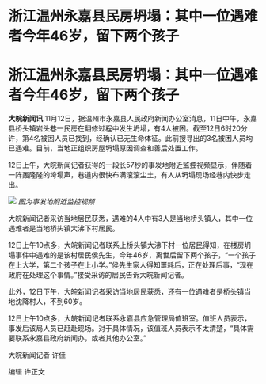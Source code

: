# 浙江温州永嘉县民房坍塌：其中一位遇难者今年46岁，留下两个孩子

# 浙江温州永嘉县民房坍塌：其中一位遇难者今年46岁，留下两个孩子

**大皖新闻讯**
11月12日，据温州市永嘉县人民政府新闻办公室消息，11日中午，永嘉县桥头镇岩头巷一民房在翻修过程中发生坍塌，有4人被困。截至12日6时20分许，第4名被困人员已找到，经确认已无生命体征。此前搜寻出的3名被困人员均已遇难。目前，当地正组织房屋坍塌原因调查和善后处置工作。

12日上午，大皖新闻记者获得的一段长57秒的事发地附近监控视频显示，伴随着一阵轰隆隆的垮塌声，巷道内很快布满滚滚尘土，有人从坍塌现场经巷内快步走出。

![](https://inews.gtimg.com/om_bt/OH6WkayxiP4sZwJ6bNxqp3WcwemWP4niufW5WdbnB1a9UAA/1000)
_图为事发地附近监控视频_

大皖新闻记者采访当地居民获悉，遇难的4人中有3人是当地桥头镇人，其中一位遇难者是当地桥头镇大沸下村居民。

12日上午10点多，大皖新闻记者联系上桥头镇大沸下村一位居民得知，在楼房坍塌事件中遇难的是该村居民侯先生，今年46岁，离世后留下两个孩子，“一个孩子在上大学，第二个孩子在上小学。”侯先生家人得知噩耗后，正在处理后事，“现在政府在处理这个事情。”接受采访的居民告诉大皖新闻记者。

此外，12日下午，大皖新闻记者采访当地居民获悉，还有一位遇难者是桥头镇当地沈降村人，不到60岁。

12日上午10点多，大皖新闻记者联系永嘉县应急管理局值班室。值班人员表示，事发后该局人员已赶赴现场。对于具体情况，该值班人员表示不太清楚，“具体需要联系永嘉县政府新闻办，或者其他办公室。”

大皖新闻记者 许佳

编辑 许正文

